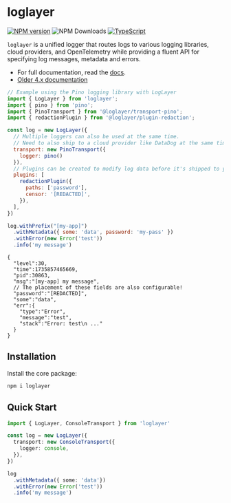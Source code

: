 # loglayer

[![NPM version](https://img.shields.io/npm/v/loglayer.svg?style=flat-square)](https://www.npmjs.com/package/loglayer)
![NPM Downloads](https://img.shields.io/npm/dm/loglayer)
[![TypeScript](https://img.shields.io/badge/%3C%2F%3E-TypeScript-%230074c1.svg)](http://www.typescriptlang.org/)

`loglayer` is a unified logger that routes logs to various logging libraries, cloud providers, and OpenTelemetry while providing a fluent API for specifying log messages, metadata and errors.

- For full documentation, read the [docs](https://loglayer.dev).
- [Older 4.x documentation](https://github.com/loglayer/loglayer/tree/4.x)

```javascript
// Example using the Pino logging library with LogLayer
import { LogLayer } from 'loglayer';
import { pino } from 'pino';
import { PinoTransport } from '@loglayer/transport-pino';
import { redactionPlugin } from '@loglayer/plugin-redaction';

const log = new LogLayer({
  // Multiple loggers can also be used at the same time. 
  // Need to also ship to a cloud provider like DataDog at the same time? You can!
  transport: new PinoTransport({
    logger: pino()
  }),
  // Plugins can be created to modify log data before it's shipped to your logging library.
  plugins: [
    redactionPlugin({
      paths: ['password'],
      censor: '[REDACTED]',
    }),
  ],
})

log.withPrefix("[my-app]")
  .withMetadata({ some: 'data', password: 'my-pass' })
  .withError(new Error('test'))
  .info('my message')
```

```json5
{
  "level":30,
  "time":1735857465669,
  "pid":30863,
  "msg":"[my-app] my message",
  // The placement of these fields are also configurable!
  "password":"[REDACTED]",
  "some":"data",
  "err":{
    "type":"Error",
    "message":"test",
    "stack":"Error: test\n ..."
  }
}
```

## Installation

Install the core package:

```bash
npm i loglayer
```

## Quick Start

```typescript
import { LogLayer, ConsoleTransport } from 'loglayer'

const log = new LogLayer({
  transport: new ConsoleTransport({
    logger: console,
  }),
})

log
  .withMetadata({ some: 'data'})
  .withError(new Error('test'))
  .info('my message')
```
